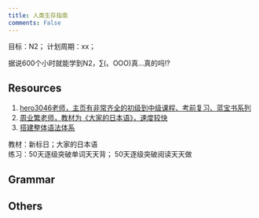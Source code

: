 ```yaml
---
title: 人类生存指南
comments: False
---
```


目标：N2； 计划周期：xx；  

据说600个小时就能学到N2，∑(〟OОO)真…真的吗!?
## Resources
1. [hero3046老师，主页有非常齐全的初级到中级课程、考前复习、蓝宝书系列](https://space.bilibili.com/65988295?spm_id_from=333.337.0.0)
2. [周业繁老师，教材为《大家的日本语》，速度较快](https://space.bilibili.com/137798711?spm_id_from=333.337.0.0)
3. [搭建整体语法体系](https://space.bilibili.com/14371394?spm_id_from=333.337.0.0)

教材：新标日；大家的日本语  
练习：50天逐级突破单词天天背； 50天逐级突破阅读天天做  

## Grammar

## Others

